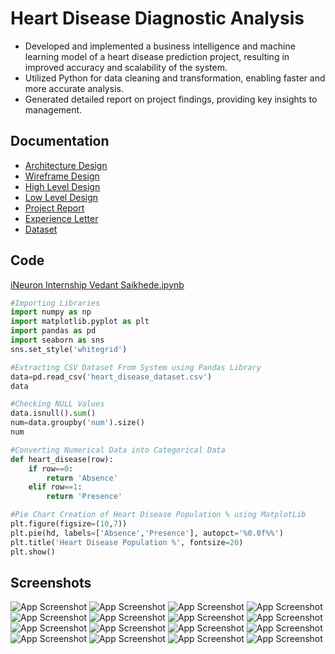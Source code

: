 
# Heart Disease Diagnostic Analysis

- Developed and implemented a business intelligence and machine learning model of a heart disease prediction project, resulting in improved accuracy and scalability of the system.
- Utilized Python for data cleaning and transformation, enabling faster and more accurate analysis.
- Generated detailed report on project findings, providing key insights to management.

## Documentation
- [Architecture Design](https://github.com/VedantSaikhede/Internship_Project/blob/main/Documentation/Architecture_Design.pdf)
- [Wireframe Design](https://github.com/VedantSaikhede/Internship_Project/blob/main/Documentation/Wireframe_Document.pdf)
- [High Level Design](https://github.com/VedantSaikhede/Internship_Project/blob/main/Documentation/High_Level_Design.pdf)
- [Low Level Design](https://github.com/VedantSaikhede/Internship_Project/blob/main/Documentation/Low_Level_Design.pdf)
- [Project Report](https://github.com/VedantSaikhede/Internship_Project/blob/main/Documentation/Vedant_Internship_Report.pdf)
- [Experience Letter](https://github.com/VedantSaikhede/Internship_Project/blob/main/Documentation/Letter/iNeuron_internship_Experience_Letter.pdf)
- [Dataset](https://github.com/VedantSaikhede/Internship_Project/blob/main/Code/Dataset/heart_disease_dataset.csv)
## Code
[iNeuron Internship Vedant Saikhede.ipynb](https://github.com/VedantSaikhede/iNeuron_Internship_Project/blob/main/Code/iNeuron%20Internship%20Vedant%20Saikhede.ipynb)
```python
#Importing Libraries
import numpy as np
import matplotlib.pyplot as plt 
import pandas as pd 
import seaborn as sns 
sns.set_style('whitegrid')

#Extracting CSV Dataset From System using Pandas Library
data=pd.read_csv('heart_disease_dataset.csv')
data

#Checking NULL Values
data.isnull().sum()
num=data.groupby('num').size()
num

#Converting Numerical Data into Categorical Data
def heart_disease(row):
    if row==0:
        return 'Absence'
    elif row==1:
        return 'Presence'

#Pie Chart Creation of Heart Disease Population % using MatplotLib
plt.figure(figsize=(10,7))
plt.pie(hd, labels=['Absence','Presence'], autopct='%0.0f%%')
plt.title('Heart Disease Population %', fontsize=20)
plt.show()
```

## Screenshots
![App Screenshot](https://github.com/VedantSaikhede/Internship_Project/blob/main/Screenshot/Screenshot%20(661).png)
![App Screenshot](https://github.com/VedantSaikhede/Internship_Project/blob/main/Screenshot/Screenshot%20(662).png)
![App Screenshot](https://github.com/VedantSaikhede/Internship_Project/blob/main/Screenshot/Screenshot%20(663).png)
![App Screenshot](https://github.com/VedantSaikhede/Internship_Project/blob/main/Screenshot/Screenshot%20(664).png)
![App Screenshot](https://github.com/VedantSaikhede/Internship_Project/blob/main/Screenshot/Screenshot%20(665).png)
![App Screenshot](https://github.com/VedantSaikhede/Internship_Project/blob/main/Screenshot/Screenshot%20(666).png)
![App Screenshot](https://github.com/VedantSaikhede/Internship_Project/blob/main/Screenshot/Screenshot%20(667).png)
![App Screenshot](https://github.com/VedantSaikhede/Internship_Project/blob/main/Screenshot/Screenshot%20(668).png)
![App Screenshot](https://github.com/VedantSaikhede/Internship_Project/blob/main/Screenshot/Screenshot%20(669).png)
![App Screenshot](https://github.com/VedantSaikhede/Internship_Project/blob/main/Screenshot/Screenshot%20(670).png)
![App Screenshot](https://github.com/VedantSaikhede/Internship_Project/blob/main/Screenshot/Screenshot%20(671).png)
![App Screenshot](https://github.com/VedantSaikhede/Internship_Project/blob/main/Screenshot/Screenshot%20(672).png)
![App Screenshot](https://github.com/VedantSaikhede/Internship_Project/blob/main/Screenshot/Screenshot%20(673).png)
![App Screenshot](https://github.com/VedantSaikhede/Internship_Project/blob/main/Screenshot/Screenshot%20(674).png)
![App Screenshot](https://github.com/VedantSaikhede/Internship_Project/blob/main/Screenshot/Screenshot%20(675).png)
![App Screenshot](https://github.com/VedantSaikhede/Internship_Project/blob/main/Screenshot/Screenshot%20(676).png)
